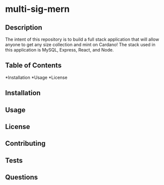 # multi-sig-mern

## Description

The intent of this repository is to build a full stack application that will allow anyone to get any size collection and mint on Cardano! The stack used in this application is MySQL, Express, React, and Node. 

## Table of Contents

*Installation
*Usage
*License

## Installation

## Usage

## License

## Contributing

## Tests

## Questions

